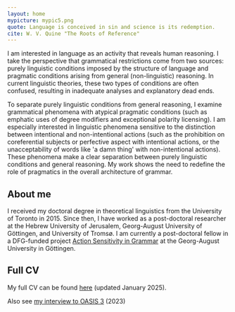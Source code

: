 ```yaml
---
layout: home
mypicture: mypic5.png
quote: Language is conceived in sin and science is its redemption.
cite: W. V. Quine "The Roots of Reference"
---
```


I am interested in language as an activity that reveals human reasoning.
I take the perspective that grammatical restrictions come from two sources: purely linguistic conditions imposed by the structure of language and pragmatic conditions arising from general (non-linguistic) reasoning.
In current linguistic theories, these two types of conditions are often confused, resulting in inadequate analyses and explanatory dead ends.

To separate purely linguistic conditions from general reasoning, I examine grammatical phenomena with atypical pragmatic conditions (such as emphatic uses of degree modifiers and exceptional polarity licensing).
I am especially interested in linguistic phenomena sensitive to the distinction between intentional and non-intentional actions (such as the prohibition on coreferential subjects or perfective aspect with intentional actions, or the unacceptability of words like 'a damn thing' with non-intentional actions).
These phenomena make a clear separation between purely linguistic  conditions and general reasoning.
My work shows the need to redefine the role of pragmatics in the overall architecture of grammar.

## About me

I received my doctoral degree in theoretical linguistics from  the University of Toronto in 2015.
Since then, I have worked as a post-doctoral researcher at the Hebrew University of Jerusalem, Georg-August University of Göttingen, and University of Tromsø.
I am currently a post-doctoral fellow in a DFG-funded project <a  target='_blank' rel="noopener noreferrer" href="https://uni-goettingen.de/de/vorschau_3dd0fb16351b3f7ffbd9a226d14b3a9b/652812.html">Action Sensitivity in Grammar</a> at the Georg-August University in Göttingen.

## Full CV 

My full CV can be found <a target='_blank' rel="noopener noreferrer" href="./assets/docs/Goncharov_cv.pdf">here</a> (updated January 2025).

Also see <a  target='_blank' rel="noopener noreferrer" href="https://spe-uca.sciencesconf.org/resource/page/id/10" id="my-publication-link">my interview to OASIS 3</a> (2023)

